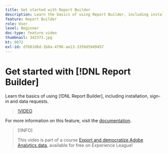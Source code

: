 ```yaml
---
title: Get started with Report Builder
description: Learn the basics of using Report Builder, including installation, sign-in and data requests.
feature: Report Builder
role: User
level: Beginner
doc-type: feature video
thumbnail: 342373.jpg
kt: 9872
exl-id: d7b81d6d-1b8a-4796-ae13-3359d5949457
---
```

# Get started with [!DNL Report Builder]

Learn the basics of using [!DNL Report Builder], including installation, sign-in and data requests.

>[!VIDEO](https://video.tv.adobe.com/v/342373/?quality=12&learn=on)

For more information on this feature, visit the [documentation](https://experienceleague.adobe.com/docs/analytics/analyze/report-builder/home.html?lang=en).

>[!INFO]
>
> This video is part of a course [Export and democratize Adobe Analytics data](https://experienceleague.adobe.com/?recommended=Analytics-A-1-2022.1.democratizing), available for free on Experience League!